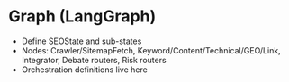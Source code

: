 # Graph (LangGraph)

- Define SEOState and sub-states
- Nodes: Crawler/SitemapFetch, Keyword/Content/Technical/GEO/Link, Integrator, Debate routers, Risk routers
- Orchestration definitions live here

